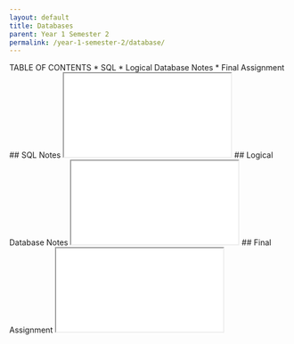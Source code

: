 ```yaml
---
layout: default
title: Databases
parent: Year 1 Semester 2
permalink: /year-1-semester-2/database/
---
```

<link rel="stylesheet" type="text/css" media="all" href="../../css.css" />
TABLE OF CONTENTS
* SQL
* Logical Database Notes
* Final Assignment
## SQL Notes
<iframe src="../../SQL-Notes.pdf" class="pdf"></iframe>
## Logical Database Notes
<iframe src="../../SQL-Notes.pdf" class="pdf"></iframe>
## Final Assignment
<iframe src="../../DB-P03-Assignment02.pdf" class="pdf"></iframe>